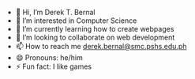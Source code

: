 - 👋 Hi, I’m Derek T. Bernal
- 👀 I’m interested in Computer Science
- 🌱 I’m currently learning how to create webpages
- 💞️ I’m looking to collaborate on web development
- 📫 How to reach me derek.bernal@smc.pshs.edu.ph
- 😄 Pronouns: he/him
- ⚡ Fun fact: I like games

<!---
DerekTBernal/DerekTBernal is a ✨ special ✨ repository because its `README.md` (this file) appears on your GitHub profile.
You can click the Preview link to take a look at your changes.
--->
